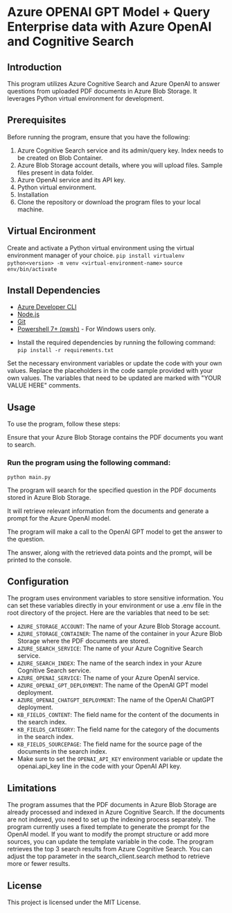 # Azure OPENAI GPT Model + Query Enterprise data with Azure OpenAI and Cognitive Search
## Introduction
This program utilizes Azure Cognitive Search and Azure OpenAI to answer questions from uploaded PDF documents in Azure Blob Storage. It leverages Python virtual environment for development.

## Prerequisites
Before running the program, ensure that you have the following:

1. Azure Cognitive Search service and its admin/query key. Index needs to be created on Blob Container.
2. Azure Blob Storage account details, where you will upload files. Sample files present in data folder.
3. Azure OpenAI service and its API key.
4. Python virtual environment.
5. Installation
6. Clone the repository or download the program files to your local machine.

## Virtual Encironment
Create and activate a Python virtual environment using the virtual environment manager of your choice.
`pip install virtualenv`
`python<version> -m venv <virtual-environment-name>`
`source env/bin/activate`

## Install Dependencies
- [Azure Developer CLI](https://aka.ms/azure-dev/install)
- [Node.js](https://nodejs.org/en/download/)
- [Git](https://git-scm.com/downloads)
- [Powershell 7+ (pwsh)](https://github.com/powershell/powershell) - For Windows users only.
* Install the required dependencies by running the following command:
`pip install -r requirements.txt`

Set the necessary environment variables or update the code with your own values. Replace the placeholders in the code sample provided with your own values. The variables that need to be updated are marked with "YOUR VALUE HERE" comments.

## Usage
To use the program, follow these steps:

Ensure that your Azure Blob Storage contains the PDF documents you want to search.

### Run the program using the following command:
`python main.py`

The program will search for the specified question in the PDF documents stored in Azure Blob Storage.

It will retrieve relevant information from the documents and generate a prompt for the Azure OpenAI model.

The program will make a call to the OpenAI GPT model to get the answer to the question.

The answer, along with the retrieved data points and the prompt, will be printed to the console.

## Configuration
The program uses environment variables to store sensitive information. You can set these variables directly in your environment or use a .env file in the root directory of the project. Here are the variables that need to be set:

* `AZURE_STORAGE_ACCOUNT`: The name of your Azure Blob Storage account.
* `AZURE_STORAGE_CONTAINER`: The name of the container in your Azure Blob Storage where the PDF documents are stored.
* `AZURE_SEARCH_SERVICE`: The name of your Azure Cognitive Search service.
* `AZURE_SEARCH_INDEX`: The name of the search index in your Azure Cognitive Search service.
* `AZURE_OPENAI_SERVICE`: The name of your Azure OpenAI service.
* `AZURE_OPENAI_GPT_DEPLOYMENT`: The name of the OpenAI GPT model deployment.
* `AZURE_OPENAI_CHATGPT_DEPLOYMENT`: The name of the OpenAI ChatGPT deployment.
* `KB_FIELDS_CONTENT`: The field name for the content of the documents in the search index.
* `KB_FIELDS_CATEGORY`: The field name for the category of the documents in the search index.
* `KB_FIELDS_SOURCEPAGE`: The field name for the source page of the documents in the search index.
* Make sure to set the `OPENAI_API_KEY` environment variable or update the openai.api_key line in the code with your OpenAI API key.

## Limitations
The program assumes that the PDF documents in Azure Blob Storage are already processed and indexed in Azure Cognitive Search. If the documents are not indexed, you need to set up the indexing process separately.
The program currently uses a fixed template to generate the prompt for the OpenAI model. If you want to modify the prompt structure or add more sources, you can update the template variable in the code.
The program retrieves the top 3 search results from Azure Cognitive Search. You can adjust the top parameter in the search_client.search method to retrieve more or fewer results.
## License
This project is licensed under the MIT License.